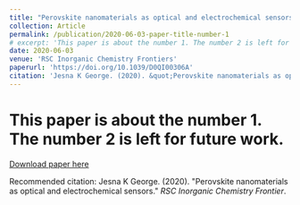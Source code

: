 ```yaml
---
title: "Perovskite nanomaterials as optical and electrochemical sensors"
collection: Article
permalink: /publication/2020-06-03-paper-title-number-1
# excerpt: 'This paper is about the number 1. The number 2 is left for future work.'
date: 2020-06-03
venue: 'RSC Inorganic Chemistry Frontiers'
paperurl: 'https://doi.org/10.1039/D0QI00306A'
citation: 'Jesna K George. (2020). &quot;Perovskite nanomaterials as optical and electrochemical sensors.&quot; <i>Inorganic Chemistry Frontiers</i>.'
---
```

# This paper is about the number 1. The number 2 is left for future work.

[Download paper here](https://pubs.rsc.org/en/content/articlelanding/2020/QI/D0QI00306A)

Recommended citation: Jesna K George. (2020). "Perovskite nanomaterials as optical and electrochemical sensors." <i>RSC Inorganic Chemistry Frontier</i>.
